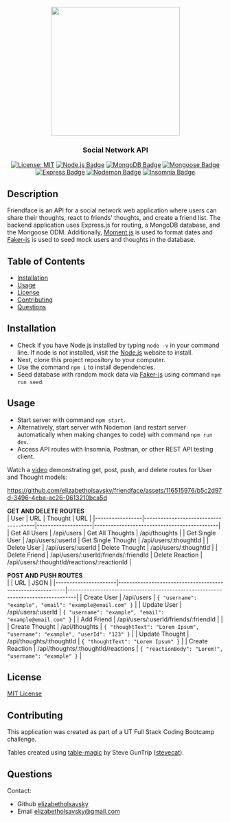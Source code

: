 <div align="center">
  
  <a><img src="https://github.com/elizabetholsavsky/social-network-API/assets/116515976/5ec6e548-9903-4292-a20c-0247ea2e6756" width="300" height="auto"></a>

  ### Social Network API
  
  <a href="">[![License: MIT](https://img.shields.io/badge/License-MIT-yellow.svg)](https://opensource.org/licenses/MIT)</a>
  <a href="">[![Node.js Badge](https://img.shields.io/badge/Node.js-393?logo=nodedotjs&logoColor=fff&style=flat)](https://nodejs.org/en)</a>
  <a href="">[![MongoDB Badge](https://img.shields.io/badge/MongoDB-47A248?logo=mongodb&logoColor=fff&style=flat)](https://www.mongodb.com/)</a>
  <a href="">[![Mongoose Badge](https://img.shields.io/badge/Mongoose-800?logo=mongoose&logoColor=fff&style=flat)](https://mongoosejs.com/)</a>
  <a href="">[![Express Badge](https://img.shields.io/badge/Express-000?logo=express&logoColor=fff&style=flat)](https://expressjs.com/)</a>
  <a href="">[![Nodemon Badge](https://img.shields.io/badge/Nodemon-76D04B?logo=nodemon&logoColor=fff&style=flat)](https://nodemon.io/)</a>
  <a href="">[![Insomnia Badge](https://img.shields.io/badge/Insomnia-4000BF?logo=insomnia&logoColor=fff&style=flat)](https://insomnia.rest/)</a>

</div>

## Description
Friendface is an API for a social network web application where users can share their thoughts, react to friends' thoughts, and create a friend list. The backend application uses Express.js for routing, a MongoDB database, and the Mongoose ODM. Additionally, [Moment.js](https://momentjs.com/) is used to format dates and [Faker-js](https://www.npmjs.com/package/@faker-js/faker) is used to seed mock users and thoughts in the database.

## Table of Contents

* [Installation](#installation)
* [Usage](#usage)
* [License](#license)
* [Contributing](#contributing)
* [Questions](#questions)

## Installation
* Check if you have Node.js installed by typing `node -v` in your command line. If node is not installed, visit the [Node.js](https://nodejs.org/en) website to install. 
* Next, clone this project repository to your computer. 
* Use the command `npm i` to install dependencies. 
* Seed database with random mock data via [Faker-js](https://www.npmjs.com/package/@faker-js/faker) using command `npm run seed`.

## Usage
* Start server with command `npm start`.
* Alternatively, start server with Nodemon (and restart server automatically when making changes to code) with command `npm run dev`.
* Access API routes with Insomnia, Postman, or other REST API testing client.
 
Watch a [video](https://drive.google.com/file/d/1ovl1Py1NJAfmGoH2dBaoLTqZZ11tz2y3/view?usp=sharing) demonstrating get, post, push, and delete routes for User and Thought models:

https://github.com/elizabetholsavsky/friendface/assets/116515976/b5c2d97d-3496-4eba-ac26-0613210bca5d

**GET AND DELETE ROUTES**                                                                                                     
| User            | URL                                  | Thought            | URL                                         |
|-----------------|--------------------------------------|--------------------|---------------------------------------------|
| Get All Users   | /api/users                           | Get All Thoughts   | /api/thoughts                               |
| Get Single User | /api/users/:userId                   | Get Single Thought | /api/users/:thoughtId                       |
| Delete User     | /api/users/:userId                   | Delete Thought     | /api/users/:thoughtId                       |
| Delete Friend   | /api/users/:userId/friends/:friendId | Delete Reaction    | /api/users/:thoughtId/reactions/:reactionId |

**POST AND PUSH ROUTES**        
|                      | URL                                                       | JSON                                                                            |
|----------------------|-----------------------------------------------------------|---------------------------------------------------------------------------------|
| Create User          | /api/users                           | ```{ "username": "example", "email": "example@email.com" }```                   |
| Update User          | /api/users/:userId                   | ```{ "username": "example", "email": "example@email.com" }```                   |
| Add Friend           | /api/users/:userId/friends/:friendId |                                                                                 |
| Create Thought       | /api/thoughts                        | ```{ "thoughtText": "Lorem Ipsum", "username": "example", "userId": "123" }```  |
| Update Thought       | /api/thoughts/:thoughtId             | ```{ "thoughtText": "Lorem Ipsum" }```                                          |
| Create Reaction      | /api/thoughts/:thoughtId/reactions   | ```{ "reactionBody": "Lorem!", "username": "example" }```                      |


## License

[MIT License](https://opensource.org/licenses/MIT)

## Contributing

This application was created as part of a UT Full Stack Coding Bootcamp challenge.

Tables created using [table-magic](https://github.com/stevecat/table-magic) by Steve GunTrip ([stevecat](https://github.com/stevecat)).

## Questions

Contact:

* Github [elizabetholsavsky](https://github.com/elizabetholsavsky)
* Email elizabetholsavsky@gmail.com
